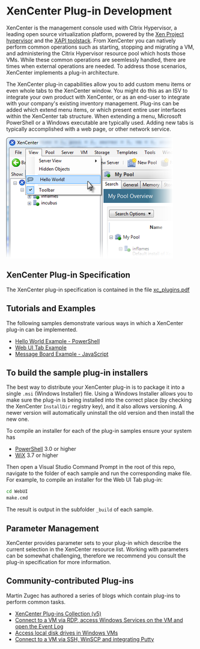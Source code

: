 # XenCenter Plug-in Development

XenCenter is the management console used with Citrix Hypervisor, a leading open
source virtualization platform, powered by the
[Xen Project hypervisor](http://xenproject.org/developers/teams/hypervisor.html)
and the [XAPI toolstack](http://xenproject.org/developers/teams/xapi.html). From
XenCenter you can natively perform common operations such as starting, stopping
and migrating a VM, and administering the Citrix Hypervisor resource pool which
hosts those VMs. While these common operations are seemlessly handled, there are
times when external operations are needed. To address those scenarios, XenCenter
implements a plug-in architecture.

The XenCenter plug-in capabilities allow you to add custom menu items or even
whole tabs to the XenCenter window. You might do this as an ISV to integrate your
own product with XenCenter, or as an end-user to integrate with your company's
existing inventory management. Plug-ins can be added which extend menu items, or
which present entire user interfaces within the XenCenter tab structure. When
extending a menu, Microsoft PowerShell or a Windows executable are typically used.
Adding new tabs is typically accomplished with a web page, or other network service.

![XenCenter Menu Hello World](images/XCMenuHello.png)

## XenCenter Plug-in Specification

The XenCenter plug-in specification is contained in the file [xc_plugins.pdf](xc_plugins.pdf)

## Tutorials and Examples

The following samples demonstrate various ways in which a XenCenter plug-in can be implemented.

* [Hello World Example - PowerShell](PowerShell.md)
* [Web UI Tab Example](WebUI.md)
* [Message Board Example - JavaScript](JavaScript.md)

## To build the sample plug-in installers

The best way to distribute your XenCenter plug-in is to package it into a single
`.msi` (Windows Installer) file. Using a Windows Installer allows you to make
sure the plug-in is being installed into the correct place (by checking the
XenCenter `InstallDir` registry key), and it also allows versioning. A newer version
will automatically uninstall the old version and then install the new one.

To compile an installer for each of the plug-in samples ensure your system has

* [PowerShell](https://docs.microsoft.com/en-us/powershell/scripting/install/installing-windows-powershell) 3.0 or higher
* [WiX](https://wixtoolset.org) 3.7 or higher

Then open a Visual Studio Command Prompt in the root of this repo, navigate to
the folder of each sample and run the corresponding make file. For example, to
compile an installer for the Web UI Tab plug-in:

```sh
cd WebUI
make.cmd
```

The result is output in the subfolder `_build` of each sample.

## Parameter Management

XenCenter provides parameter sets to your plug-in which describe the current
selection in the XenCenter resource list. Working with parameters can be somewhat
challenging, therefore we recommend you consult the plug-in specification for more information.

## Community-contributed Plug-ins

Martin Zugec has authored a series of blogs which contain plug-ins to perform
common tasks.

* [XenCenter Plug-ins Collection (v5)](https://www.citrix.com/blogs/2016/03/28/xenserver-plugins-collection-v5/)
* [Connect to a VM via RDP, access Windows Services on the VM and open the Event Log](http://blogs.citrix.com/2012/09/08/extend-your-xencenter-rdp-connect-open-services-and-event-viewer/)
* [Access local disk drives in Windows VMs](http://blogs.citrix.com/2013/03/18/xencenter-plugins-v2/)
* [Connect to a VM via SSH, WinSCP and integrating Putty](http://blogs.citrix.com/2013/07/03/xencenter-plugins-v3/)
